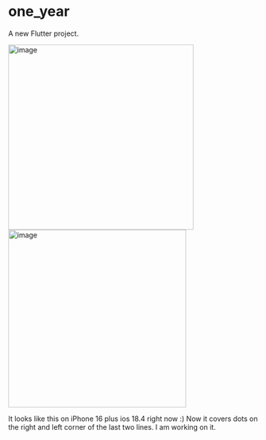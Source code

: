 # one_year

A new Flutter project.

<img width="373" alt="image" src="https://github.com/user-attachments/assets/5fe44772-0635-447b-bcd6-b3891afaec5b" />


<img width="358" alt="image" src="https://github.com/user-attachments/assets/2b5571b0-c0ae-4c4c-a9c8-165c87b6a231" />

It looks like this on iPhone 16 plus ios 18.4 right now :)
Now it covers dots on the right and left corner of the last two lines.
I am working on it.
